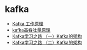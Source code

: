 kafka
=======

- [Kafka 工作原理](https://www.jianshu.com/p/6cbe28a44543)
- [kafka高吞吐量原理](https://blog.csdn.net/qq_27388039/article/details/80315325)
- [Kafka学习之路 （一）Kafka的架构](https://www.cnblogs.com/qingyunzong/p/9004509.html)
- [Kafka学习之路 （二）Kafka的架构](https://www.cnblogs.com/qingyunzong/p/9004593.html)